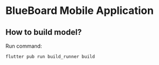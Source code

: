 # BlueBoard Mobile Application

## How to build model?

Run command:

```
flutter pub run build_runner build
```